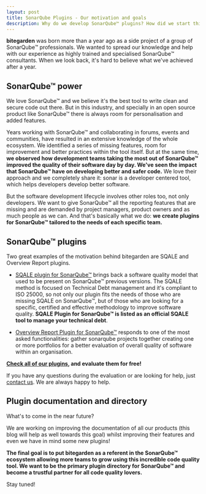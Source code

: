 ```yaml
---
layout: post
title: SonarQube Plugins - Our motivation and goals
description: Why do we develop SonarQube™ plugins? How did we start this code quality project? Discover all the benefits of extending sonar functionalities as well as the reasons behind bitegarden and two of our most successful SonarQube™ plugins.
---
```


**bitegarden** was born more than a year ago as a side project of a group of SonarQube™ professionals. We wanted to 
spread our knowledge and help with our experience as highly trained and specialised SonarQube™ consultants.  When we 
look back, it's hard to believe what we've achieved after a year. 

## SonarQube™ power

We love SonarQube™ and we believe it's the best tool to write clean and secure code out there. But in this industry, 
and specially in an open source product like SonarQube™ there is always room for personalisation and added features.

Years working with SonarQube™ and collaborating in forums, events and communities, have resulted in an extensive knowledge 
of the whole ecosystem. We identified a series of missing features, room for improvement and better practices within the tool itself. 
But at the same time, **we observed how development teams taking the most out of SonarQube™ improved the quality of 
their software day by day. We've seen the impact that SonarQube™ have on developing better and safer code.** 
We love their approach and we completely share it: sonar is a developer centered tool, which helps developers develop 
better software.

But the software development lifecycle involves other roles too, not only developers. We want to give SonarQube™ all the
reporting features that are missing and are demanded by project managers, product owners and as much people as we can. 
And that's basically what we do: **we create plugins for SonarQube™ tailored to the needs of each specific team.**

## SonarQube™ plugins

Two great examples of the motivation behind bitegarden are SQALE and Overview Report plugins. 

* [SQALE plugin for SonarQube™](https://www.bitegarden.com/sonarqube-sqale) brings back a software quality model that 
used to be present on SonarQube™ previous versions. 
The SQALE method is focused on Technical Debt management and it's compliant to ISO 25000, so not only our plugin fits 
the needs of those who are missing SQALE on SonarQube™, but of those who are looking for a specific, certified and 
effective methodology to improve software quality. **SQALE Plugin for SonarQube™ is listed as an official SQALE tool 
to manage your technical debt**. 

* [Overview Report Plugin for SonarQube™](https://www.bitegarden.com/sonarqube-overview) responds to one of the most 
asked functionalities: gather sonarqube projects together creating one or more portfolios for a better evaluation of 
overall quality of software within an organisation. 


**[Check all of our plugins](https://www.bitegarden.com/products/), and evaluate them for free!** 

If you have any questions during the evaluation or are looking for help, just [contact us](https://www.bitegarden.com/contact/). 
We are always happy to help.

## Plugin documentation and directory

What's to come in the near future?

We are working on improving the documentation of all our products (this blog will help as well towards this goal) whilst 
improving their features and even we have in mind some new plugins!

**The final goal is to put bitegarden as a referent in the SonarQube™ ecosystem allowing more teams to grow using this 
incredible code quality tool. We want to be the primary plugin directory for SonarQube™ and become a 
trustful partner for all code quality lovers.**

Stay tuned!

